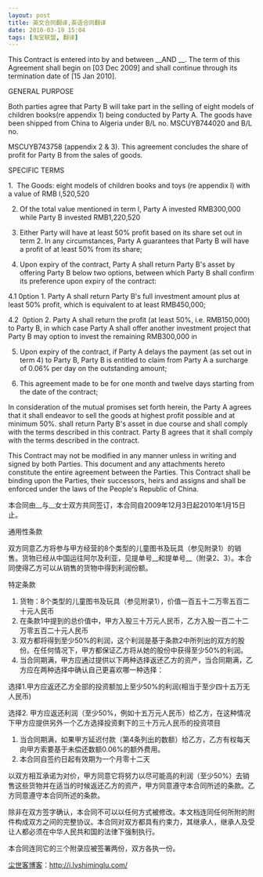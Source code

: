 ```yaml
---
layout: post
title: 英文合同翻译,英语合同翻译
date: 2010-03-19 15:04
tags: [淘宝联盟, 翻译]
---
```

This Contract is entered into by and between __AND __. The term of this Agreement shall begin on [03 Dec 2009] and shall continue through its termination date of [15 Jan 2010].

GENERAL PURPOSE

Both parties agree that Party B will take part in the selling of eight models of children books(re appendix 1) being conducted by Party A. The goods have been shipped from China to Algeria under B/L no. MSCUYB744020 and B/L no.

MSCUYB743758 (appendix 2 &amp; 3). This agreement concludes the share of profit for Party B from the sales of goods.

SPECIFIC TERMS

1.  The Goods: eight models of children books and toys (re appendix l) with a value of RMB l,520,520

2. Of the total value mentioned in term l, Party A invested RMB300,000 while Party B invested RMB1,220,520

3. Either Party will have at least 50% profit based on its share set out in term 2. In any circumstances, Party A guarantees that Party B will have a profit of at least 50% from its share;

4. Upon expiry of the contract, Party A shall return Party B's asset by offering Party B below two options, between which Party B shall confirm its preference upon expiry of the contract:

4.1 0ption 1. Party A shall return Party B's full investment amount plus at least 50% profit, which is equivalent to at least RMB450,000;

4.2  0ption 2. Party A shall return the profit (at least 50%, i.e. RMB150,000) to Party B, in which case Party A shall offer another investment project that Party B may option to invest the remaining RMB300,000 in

5. Upon expiry of the contract, if Party A delays the payment (as set out in term 4) to Party B, Party B is entitled to claim from Party A a surcharge of 0.06% per day on the outstanding amount;

6. This agreement made to be for one month and twelve days starting from the date of the contract;

In consideration of the mutual promises set forth herein, the Party A agrees that it shall endeavor to sell the goods at highest profit possible and at minimum 50%. shall return Party B's asset in due course and shall comply with the terms described in this contract. Party B agrees that it shall comply with the terms described in the contract.

This Contract may not be modified in any manner unless in writing and signed by both Parties. This document and any attachments hereto constitute the entire agreement between the Parties. This Contract shall be binding upon the Parties, their successors, heirs and assigns and shall be enforced under the laws of the People's Republic of China.

本合同由__与__女士双方共同签订，本合同自2009年12月3日起2010年1月15日止。

通用性条款

双方同意乙方将参与甲方经营的8个类型的儿童图书及玩具（参见附录1）的销售。货物已经从中国运往阿尔及利亚，见提单号__和提单号__（附录2、3）。本合同使得乙方可以从销售的货物中得到利润份额。

特定条款
<ol>
	<li>货物：8个类型的儿童图书及玩具（参见附录1），价值一百五十二万零五百二十元人民币</li>
	<li>在条款1中提到的总价值中，甲方入股三十万元人民币，乙方入股一百二十二万零五百二十元人民币</li>
	<li>双方都将得到至少50%的利润，这个利润是基于条款2中所列出的双方的股份。在任何情况下，甲方都保证乙方将从她的股份中获得至少50%的利润。</li>
	<li>当合同期满，甲方应通过提供以下两种选择返还乙方的资产，当合同期满，乙方应在两种选择中确认自己更喜欢哪一种选择：</li>
</ol>
选择1.甲方应返还乙方全部的投资额加上至少50%的利润(相当于至少四十五万无人民币)

选择2. 甲方应返还利润（至少50%，例如十五万元人民币）给乙方，在这种情况下甲方应提供另外一个乙方选择投资剩下的三十万元人民币的投资项目
<ol>
	<li>当合同期满，如果甲方延迟付款（第4条列出的数额）给乙方，乙方有权每天向甲方索要基于未偿还数额0.06%的额外费用。</li>
	<li>本合同自签约日起有效期为一个月零十二天</li>
</ol>
以双方相互承诺为对价，甲方同意它将努力以尽可能高的利润（至少50%）去销售这些货物并在适当的时候返还乙方的资产，甲方同意遵守本合同所述的条款。乙方同意遵守本合同所述的条款。

除非在双方签字确认，本合同不可以以任何方式被修改。本文档连同任何所附的附件构成双方之间的完整协议。本合同对双方都具有约束力，其继承人，继承人及受让人都必须在中华人民共和国的法律下强制执行。

本合同连同它的三个附录应被签署两份，双方各执一份。

<a href="http://i.lvshiminglu.com/">尘世客博客</a>：<a href="http://i.lvshiminglu.com/">http://i.lvshiminglu.com/</a>

